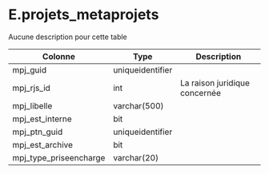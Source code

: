 # E.projets_metaprojets

Aucune description pour cette table

Colonne|Type|Description
---|---|---
mpj_guid|uniqueidentifier|
mpj_rjs_id|int|La raison juridique concernée 
mpj_libelle|varchar(500)|
mpj_est_interne|bit|
mpj_ptn_guid|uniqueidentifier|
mpj_est_archive|bit|
mpj_type_priseencharge|varchar(20)|
